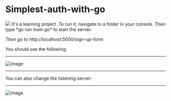 # Simplest-auth-with-go
<img src="https://img.shields.io/github/watchers/DanilKl4/Simplest-auth-with-go?style=social"/>
It's a learning project. To run it, navigate to a folder in your console. 
Then type *go run main.go* to start the server.
 
*Then go to* http://localhost:5000/sign-up-form

You should see the following:
***
![image](https://user-images.githubusercontent.com/72443284/158067597-26f597e2-206e-464e-9d08-cb4d3552c4fe.png)
***
You can also change the listening server:
***
![image](https://user-images.githubusercontent.com/72443284/158067658-7c6ef3e3-2a1c-4221-ad24-71d9119341a6.png)
